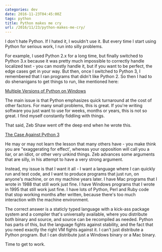 ```yaml
---
categories: dev
date: 2016-11-23T04:45:00Z
tags: python
title: Python makes me cry
url: /2016/11/23/python-makes-me-cry/
---
```


I don't hate Python. If I hated it, I wouldn't use it. But every time I start using Python
for serious work, I run into silly problems.

For example, I used Python 2.x for a long time, but finally switched to Python 3.x because
it was pretty much impossible to correctly handle localized text - you can mostly handle it,
but if you want to be perfect, the edge cases get in your way. But then, once I switched to
Python 3, I remembered that I ran programs that didn't like Python 2. So then I had to do
shenanigans to get things to run, like mentioned here:

[Multiple Versions of Python on Windows](http://testerstories.com/2014/06/multiple-versions-of-python-on-windows/)

The main issue is that Python emphasizes quick turnaround at the cost of other factors.
For many small problems, this is great. If you're writing software you just want to use
for weeks, months or years, this is not so great. I find myself constantly fiddling with
things.

That said, Zeb Shaw went off the deep end when he wrote this.

[The Case Against Python 3](https://learnpythonthehardway.org/book/nopython3.html)

He may or may not learn the lesson that many others have - you make think you are
"exaggerating for effect', whereas your opposition will call you a liar, or an idiot,
or other very unkind things. Zeb advances some arguments that are silly, in his attempt
to have a very strong argument.

Instead, my issue is that I want it all - I want a language where I can quickly run and
test code, and I want to produce programs that just run, on anyone's machine, or on my
machine years later. I have Mac programs that I wrote in 1988 that still work just fine.
I have Windows programs that I wrote in 1995 that still work just fine. I have lots of
Python, Perl and Ruby code that stop working months after written, because there's too
much interaction with the machine environment.

The correct answer is a staticly typed language with a kick-ass package system and
a compiler that's universally available, where you distribute both binary and source, and
source can be recompiled as needed. Python has parts of this, but the language fights
against stability, and the fact that you need exactly the right VM fights against it.
I can't just distribute a Python program. But I can distribute just a Windows binary or
a Mac binary.

Time to get to work.
